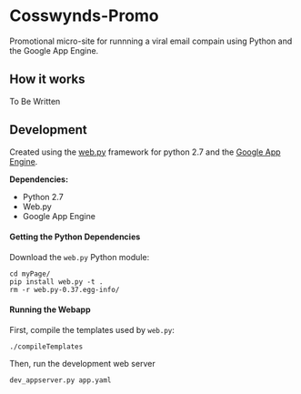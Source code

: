 Cosswynds-Promo
======================

Promotional micro-site for runnning a viral email compain using Python and the Google App Engine.

How it works
----------------------

To Be Written

Development
-----------------------
Created using the [web.py](https://github.com/webpy/webpy) framework for python 2.7 and the [Google App Engine](https://cloud.google.com/appengine/docs/python/gettingstartedpython27/introduction).

**Dependencies:**
* Python 2.7
* Web.py
* Google App Engine

#### Getting the Python Dependencies

Download the `web.py` Python module:

    cd myPage/
    pip install web.py -t .
    rm -r web.py-0.37.egg-info/

#### Running the Webapp

First, compile the templates used by `web.py`:

    ./compileTemplates

Then, run the development web server

    dev_appserver.py app.yaml
